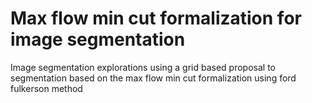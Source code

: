 # Max flow min cut formalization for image segmentation

Image segmentation explorations using a grid based proposal to segmentation based on the max flow min cut formalization using ford fulkerson method
